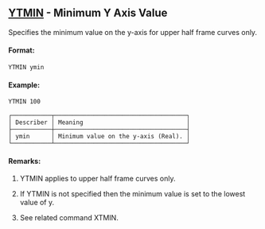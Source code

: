 ## [YTMIN](https://nexus.hexagon.com/documentationcenter/bundle/MSC_Nastran_2022.4/page/Nastran_Combined_Book/qrg/casecontrol4c/TOC.YTMIN.xhtml) - Minimum Y Axis Value

Specifies the minimum value on the y-axis for upper half frame curves only.

#### Format:

```nastran
YTMIN ymin
```

#### Example:

```nastran
YTMIN 100
```

```text
┌───────────┬─────────────────────────────────────┐
│ Describer │ Meaning                             │
├───────────┼─────────────────────────────────────┤
│ ymin      │ Minimum value on the y-axis (Real). │
└───────────┴─────────────────────────────────────┘
```
#### Remarks:

1. YTMIN applies to upper half frame curves only.

2. If YTMIN is not specified then the minimum value is set to the lowest value of y.

3. See related command XTMIN.

